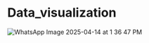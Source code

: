# Data_visualization


![WhatsApp Image 2025-04-14 at 1 36 47 PM](https://github.com/user-attachments/assets/a504ed62-7241-473b-b430-6b5bd3387db6)
